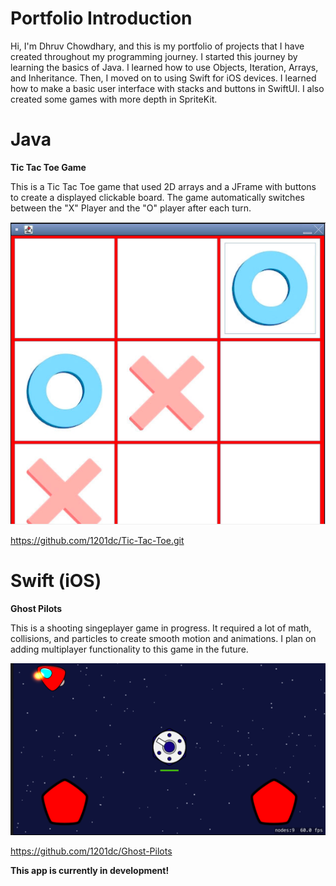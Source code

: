 # Portfolio Introduction
Hi, I'm Dhruv Chowdhary, and this is my portfolio of projects that I have created throughout my programming journey. I started this journey by learning the basics of Java. I learned how to use Objects, Iteration, Arrays, and Inheritance. Then, I moved on to using Swift for iOS devices. I learned how to make a basic user interface with stacks and buttons in SwiftUI. I also created some games with more depth in SpriteKit.


# Java 
**Tic Tac Toe Game**

This is a Tic Tac Toe game that used 2D arrays and a JFrame with buttons to create a displayed clickable board. The game automatically switches between the "X" Player and the "O" player after each turn. 

![Screenshot](Tic-Tac-Toe_Example.png)

https://github.com/1201dc/Tic-Tac-Toe.git


# Swift (iOS) 
**Ghost Pilots**

This is a shooting singeplayer game in progress. It required a lot of math, collisions, and particles to create smooth motion and animations. I plan on adding multiplayer functionality to this game in the future. 

![Screenshot](APBO_Example.png)

https://github.com/1201dc/Ghost-Pilots

**This app is currently in development!**
